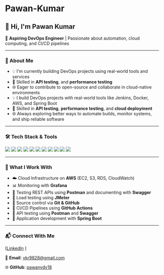 # Pawan-Kumar
<h2>👋 Hi, I'm Pawan Kumar </h2>

🎯 **Aspiring DevOps Engineer** | Passionate about automation, cloud computing, and CI/CD pipelines

---

### 🚀 About Me

- 💡 I'm currently building DevOps projects using real-world tools and services
- 🧪 Skilled in **API testing**, and **performance testing** 
- 🌐 Eager to contribute to open-source and collaborate in cloud-native environments
- 💡 I build DevOps projects with real-world tools like Jenkins, Docker, AWS, and Spring Boot
- 🧪 Skilled in **API testing**, **performance testing**, and **cloud deployment**
- 🌐 Always exploring better ways to automate builds, monitor systems, and ship reliable software

---

### 🛠 Tech Stack & Tools

<p>
  <img src="https://img.shields.io/badge/Git-F05032?style=for-the-badge&logo=git&logoColor=white"/>
  <img src="https://img.shields.io/badge/GitHub-181717?style=for-the-badge&logo=github&logoColor=white"/>
  <img src="https://img.shields.io/badge/Postman-FF6C37?style=for-the-badge&logo=postman&logoColor=white"/>
  <img src="https://img.shields.io/badge/Swagger-85EA2D?style=for-the-badge&logo=swagger&logoColor=black"/>
  <img src="https://img.shields.io/badge/JMeter-D22128?style=for-the-badge&logo=apachejmeter&logoColor=white"/>
  <img src="https://img.shields.io/badge/AWS-232F3E?style=for-the-badge&logo=amazonaws&logoColor=white"/>
  <img src="https://img.shields.io/badge/Grafana-F46800?style=for-the-badge&logo=grafana&logoColor=white"/>
  <img src="https://img.shields.io/badge/SpringBoot-6DB33F?style=for-the-badge&logo=springboot&logoColor=white"/>
  <img src="https://img.shields.io/badge/PostgreSQL-4169E1?style=for-the-badge&logo=postgresql&logoColor=white"/>
  <img src="https://img.shields.io/badge/Docker-2496ED?style=for-the-badge&logo=docker&logoColor=white"/>
  <img src="https://img.shields.io/badge/CouchDB-E42528?style=for-the-badge&logo=apachecouchdb&logoColor=white"/>

</p>


---

### 🔧 What I Work With

- ☁️ Cloud Infrastructure on **AWS** (EC2, S3, RDS, CloudWatch)
- 📊 Monitoring with **Grafana**
- 🧪 Testing REST APIs using **Postman** and documenting with **Swagger**
- 🔬 Load testing using **JMeter**
- 🧰 Source control via **Git & GitHub**
- 🔄 CI/CD Pipelines using **GitHub Actions**
- 🧪 API testing using **Postman** and **Swagger**
- 🌱 Application development with **Spring Boot** 

---

### 📬 Connect With Me

[[LinkedIn](https://www.linkedin.com/public-profile/settings?lipi=urn%3Ali%3Apage%3Ad_flagship3_profile_self_edit_contact-info%3B7z3vWbHmQSGK4fQ%2FSrLXAw%3D%3D)  ]

📧 **Email**: vkr9828@gmail.com

🌐 **GitHub**: [pawanydv18](https://github.com/pawanyadv18)
